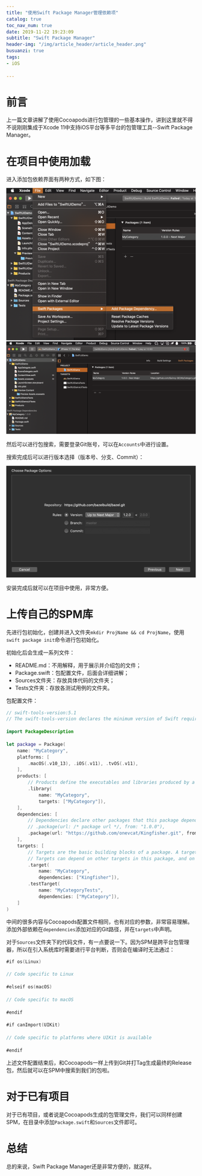 ```yaml
---
title: "使用Swift Package Manager管理依赖项"
catalog: true
toc_nav_num: true
date: 2019-11-22 19:23:09
subtitle: "Swift Package Manager"
header-img: "/img/article_header/article_header.png"
busuanzi: true
tags:
- iOS

---
```


# 前言

上一篇文章讲解了使用Cocoapods进行包管理的一些基本操作，讲到这里就不得不说刚刚集成于Xcode 11中支持iOS平台等多平台的包管理工具--Swift Package Manager。

# 在项目中使用加载

进入添加包依赖界面有两种方式，如下图：

![添加包依赖1](/img/article/20191122/1.png)
![添加包依赖2](/img/article/20191122/2.png)

然后可以进行包搜索，需要登录Git账号，可以在`Accounts`中进行设置。

搜索完成后可以进行版本选择（版本号、分支、Commit）：

![添加包依赖3](/img/article/20191122/3.png)

安装完成后就可以在项目中使用，非常方便。

# 上传自己的SPM库

先进行包初始化，创建并进入文件夹`mkdir ProjName && cd ProjName`，使用`swift package init`命令进行包初始化。

初始化后会生成一系列文件：
- README.md：不用解释，用于展示并介绍包的文件；
- Package.swift：包配置文件，后面会详细讲解；
- Sources文件夹：存放具体代码的文件夹；
- Tests文件夹：存放各测试用例的文件夹。

包配置文件：
``` swift
// swift-tools-version:5.1
// The swift-tools-version declares the minimum version of Swift required to build this package.

import PackageDescription

let package = Package(
    name: "MyCategory",
    platforms: [
        .macOS(.v10_13), .iOS(.v11), .tvOS(.v11),
    ],
    products: [
        // Products define the executables and libraries produced by a package, and make them visible to other packages.
        .library(
            name: "MyCategory",
            targets: ["MyCategory"]),
    ],
    dependencies: [
        // Dependencies declare other packages that this package depends on.
        // .package(url: /* package url */, from: "1.0.0"),
        .package(url: "https://github.com/onevcat/Kingfisher.git", from: "5.8.3")
    ],
    targets: [
        // Targets are the basic building blocks of a package. A target can define a module or a test suite.
        // Targets can depend on other targets in this package, and on products in packages which this package depends on.
        .target(
            name: "MyCategory",
            dependencies: ["Kingfisher"]),
        .testTarget(
            name: "MyCategoryTests",
            dependencies: ["MyCategory"]),
    ]
)
```
中间的很多内容与Cocoapods配置文件相同，也有对应的参数，非常容易理解。
添加外部依赖在`dependencies`添加对应的Git路径，并在`targets`中声明。

对于`Sources`文件夹下的代码文件，有一点要说一下。因为SPM是跨平台包管理器，所以在引入系统库时需要进行平台判断，否则会在编译时无法通过：
``` swift
#if os(Linux)

// Code specific to Linux

#elseif os(macOS)

// Code specific to macOS

#endif

#if canImport(UIKit)

// Code specific to platforms where UIKit is available

#endif
```

上述文件配置结束后，和Cocoapods一样上传到Git并打Tag生成最终的Release包，然后就可以在SPM中搜索到我们的包啦。

# 对于已有项目

对于已有项目，或者说是Cocoapods生成的包管理文件，我们可以同样创建SPM，在目录中添加`Package.swift`和`Sources`文件即可。

# 总结

总的来说，Swift Package Manager还是非常方便的，就这样。
